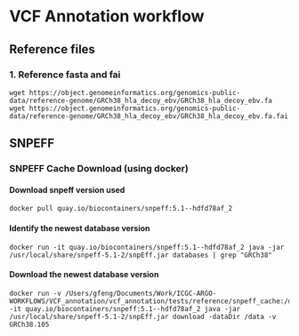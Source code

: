 # VCF Annotation workflow

## Reference files

### 1. Reference fasta and fai
```
wget https://object.genomeinformatics.org/genomics-public-data/reference-genome/GRCh38_hla_decoy_ebv/GRCh38_hla_decoy_ebv.fa
wget https://object.genomeinformatics.org/genomics-public-data/reference-genome/GRCh38_hla_decoy_ebv/GRCh38_hla_decoy_ebv.fa.fai
```

## SNPEFF

### SNPEFF Cache Download (using docker)

#### Download snpeff version used
```
docker pull quay.io/biocontainers/snpeff:5.1--hdfd78af_2
```

#### Identify the newest database version
```
docker run -it quay.io/biocontainers/snpeff:5.1--hdfd78af_2 java -jar /usr/local/share/snpeff-5.1-2/snpEff.jar databases | grep "GRCh38"
```

#### Download the newest database version
```
docker run -v /Users/gfeng/Documents/Work/ICGC-ARGO-WORKFLOWS/VCF_annotation/vcf_annotation/tests/reference/snpeff_cache:/data -it quay.io/biocontainers/snpeff:5.1--hdfd78af_2 java -jar /usr/local/share/snpeff-5.1-2/snpEff.jar download -dataDir /data -v GRCh38.105
```
